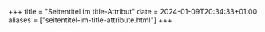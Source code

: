 +++
title = "Seitentitel im title-Attribut"
date = 2024-01-09T20:34:33+01:00
aliases = ["seitentitel-im-title-attribute.html"]
+++
